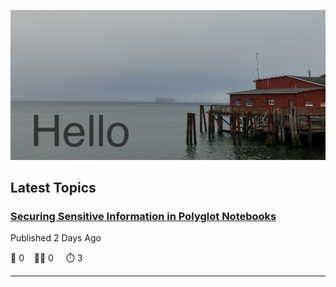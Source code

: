 ![Hello!](https://github.com/mjamesharmon/mjamesharmon/blob/main/assets/img/hello.jpg?raw=true)
## Latest Topics
### [Securing Sensitive Information in Polyglot Notebooks](https://dev.to/mjamesharmon/securing-sensitive-information-in-polyglot-notebooks-2jh0)

Published 2 Days Ago

  💬 0 &nbsp;&nbsp; 👍🏻 0 &nbsp; &nbsp; ⏱️ 3

---

